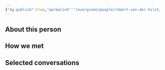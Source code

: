 ```yaml
---
{"dg-publish":true,"permalink":"/evergreen/people/robert-van-der-hilst/","title":"Schlumberger Professor of Earth and Planetary Sciences","tags":["people"]}
---
```


## About this person


## How we met


## Selected conversations
